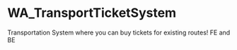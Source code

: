 # WA_TransportTicketSystem
Transportation System where you can buy tickets for existing routes! FE and BE
